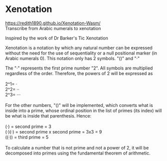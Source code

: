 # Xenotation
https://redith1890.github.io/Xenotation-Wasm/ <br>
Transcribe from Arabic numerals to xenotation

Inspired by the work of Dr Barker's Tic Xenotation  
  
Xenotation is a notation by which any natural number can be expressed without the need for the use of sequentiality or a null positional marker (in Arabic numerals 0). This notation only has 2 symbols. "()" and "·"  

The "·" represents the first prime number "2". All symbols are multiplied regardless of the order. Therefore, the powers of 2 will be expressed as <br>
<br>
2^1= · <br>
2^2= ·· <br>
2^3=  ··· <br>
<br>
For the other numbers, "()" will be implemented, which converts what is inside into a prime, whose ordinal position in the list of primes (its index) will be what is inside that parenthesis. Hence: <br>
<br>
(·) = second prime = 3 <br>
(·)(·) = second prime x second prime = 3x3 = 9 <br>
((·)) = third prime = 5 <br>
<br>
To calculate a number that is not prime and not a power of 2, it will be decomposed into primes using the fundamental theorem of arithmetic. <br>
